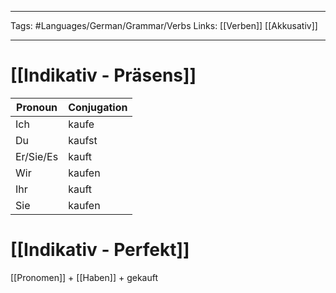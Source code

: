 ___
Tags: #Languages/German/Grammar/Verbs 
Links: [[Verben]] [[Akkusativ]]
___
# [[Indikativ - Präsens]]
Pronoun|Conjugation
------------ | ------------
Ich | kaufe
Du | kaufst
Er/Sie/Es | kauft
Wir | kaufen
Ihr | kauft
Sie | kaufen


# [[Indikativ - Perfekt]]
[[Pronomen]] + [[Haben]] + gekauft